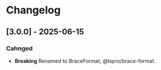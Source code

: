 # Changelog

## [3.0.0] - 2025-06-15
### Cahnged
- **Breaking** Renamed to BraceFormat, @tspro/brace-format.
